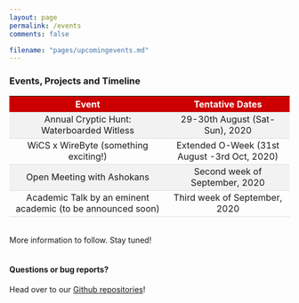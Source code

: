 ```yaml
---
layout: page
permalink: /events
comments: false

filename: "pages/upcomingevents.md"
---
```

<div class="row justify-content-between">
<div class="col-md-8 pr-5">
<style type="text/css">
	table{
		text-align: center;
	}
	th {
  background-color: #cc0000;
  color: white;
	}
	tr:nth-child(even) {background-color: #f2f2f2;}
	tr:hover {background-color: #f5f5f5;}
	th, td {
  border-bottom: 1px solid #ddd;
}

</style>
<h3>Events, Projects and Timeline</h3>

<table>
	<tr>
		<th>Event</th>
		<th>Tentative Dates</th>	
	</tr>
	<tr>
    	<td>Annual Cryptic Hunt: Waterboarded Witless</td>
    	<td>29-30th August (Sat-Sun), 2020</td>
  	</tr>
  	<tr>
  		<td>WiCS x WireByte (something exciting!)</td>
  		<td>Extended O-Week (31st August -3rd Oct, 2020)</td>
  	</tr>
  	<tr>
  		<td>Open Meeting with Ashokans</td>
  		<td>Second week of September, 2020</td>
  	</tr>
  	<tr>
  		<td>
  			Academic Talk by an eminent academic (to be announced soon)
  		</td>
  		<td>Third week of September, 2020</td>
  	</tr>
</table>
<br>
More information to follow. Stay tuned!
<br><br>
<h4>Questions or bug reports?</h4>

<p>Head over to our <a href="https://github.com/wics-ashoka">Github repositories</a>!</p>

</div>

<div class="col-md-4">

<!-- <div class="sticky-top sticky-top-80">
<h5>Buy me a coffee</h5>

<p>Check out our other work on our <a target="_blank" href="https://github.com/wics-ashoka">Github Organisation <i class="fab fa-github"></i></a>.</p>

</div> -->
</div>
</div>
